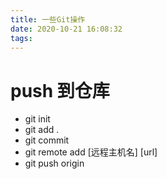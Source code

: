 ```yaml
---
title: 一些Git操作
date: 2020-10-21 16:08:32
tags:
---
```


# push 到仓库

- git init
- git add .
- git commit
- git remote add [远程主机名] [url]
- git push origin
